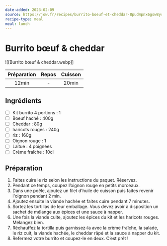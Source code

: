 ```yaml
---
date-added: 2023-02-09
source: https://jow.fr/recipes/burrito-boeuf-et-cheddar-8pud4pnx6gsw8yr515f5
recipe-type: meal
meal: lunch
---
```


# Burrito bœuf & cheddar

![[Burrito bœuf & cheddar.webp]]

| Préparation | Repos | Cuisson |
|:-----------:|:-----:|:-------:|
|    12min    |   -   |  20min  |

## Ingrédients

- [ ] Kit burrito 4 portions : 1
- [ ] Boeuf haché : 400g
- [ ] Cheddar : 80g
- [ ] haricots rouges : 240g
- [ ] riz : 160g
- [ ] Oignon rouge : 1
- [ ] Laitue : 4 poignées
- [ ] Crème fraîche : 10cl

## Préparation

1. Faites cuire le riz selon les instructions du paquet. Réservez.
2. Pendant ce temps, coupez l’oignon rouge en petits morceaux.
3. Dans une poêle, ajoutez un filet d'huile de cuisson puis faites revenir l'oignon pendant 2 min.
4. Ajoutez ensuite la viande hachée et faites cuire pendant 7 minutes.
5. Sortez les tortillas de leur emballage. Vous devez avoir à disposition un sachet de mélange aux épices et une sauce à napper.
6. Une fois la viande cuite, ajoutez les épices du kit et les haricots rouges. Mélangez bien.
7. Réchauffez la tortilla puis garnissez-la avec la crème fraîche, la salade, le riz cuit, la viande hachée, le cheddar râpé et la sauce à napper du kit.
8. Refermez votre burrito et coupez-le en deux. C’est prêt !
